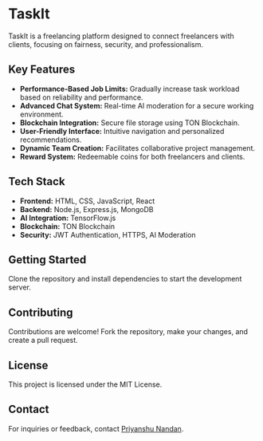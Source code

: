 # TaskIt

TaskIt is a freelancing platform designed to connect freelancers with clients, focusing on fairness, security, and professionalism.

## Key Features

- **Performance-Based Job Limits:** Gradually increase task workload based on reliability and performance.
- **Advanced Chat System:** Real-time AI moderation for a secure working environment.
- **Blockchain Integration:** Secure file storage using TON Blockchain.
- **User-Friendly Interface:** Intuitive navigation and personalized recommendations.
- **Dynamic Team Creation:** Facilitates collaborative project management.
- **Reward System:** Redeemable coins for both freelancers and clients.

## Tech Stack

- **Frontend:** HTML, CSS, JavaScript, React
- **Backend:** Node.js, Express.js, MongoDB
- **AI Integration:** TensorFlow.js
- **Blockchain:** TON Blockchain
- **Security:** JWT Authentication, HTTPS, AI Moderation

## Getting Started

Clone the repository and install dependencies to start the development server.

## Contributing

Contributions are welcome! Fork the repository, make your changes, and create a pull request.

## License

This project is licensed under the MIT License.

## Contact

For inquiries or feedback, contact [Priyanshu Nandan](mailto:lazywiz609@example.com).
